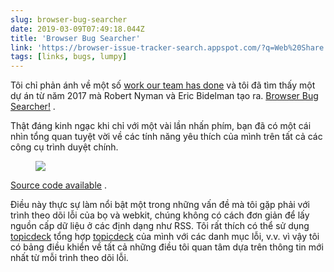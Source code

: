 ```yaml
---
slug: browser-bug-searcher
date: 2019-03-09T07:49:18.044Z
title: 'Browser Bug Searcher'
link: 'https://browser-issue-tracker-search.appspot.com/?q=Web%20Share'
tags: [links, bugs, lumpy]
---
```

Tôi chỉ phản ánh về một số [work our team has done](https://twitter.com/ChromiumDev) và tôi đã tìm thấy một dự án từ năm 2017 mà Robert Nyman và Eric Bidelman tạo ra. [Browser Bug Searcher!](https://browser-issue-tracker-search.appspot.com/?q=Web%20Share) .

Thật đáng kinh ngạc khi chỉ với một vài lần nhấn phím, bạn đã có một cái nhìn tổng quan tuyệt vời về các tính năng yêu thích của mình trên tất cả các công cụ trình duyệt chính.

<figure>
  <img src="/images/2019-03-09-browser-bug-searcher.jpeg">
</figure>

[Source code available](https://github.com/GoogleChrome/browser-bug-search) .

Điều này thực sự làm nổi bật một trong những vấn đề mà tôi gặp phải với trình theo dõi lỗi của bọ và webkit, chúng không có cách đơn giản để lấy nguồn cấp dữ liệu ở các định dạng như RSS. Tôi rất thích có thể sử dụng [topicdeck](https://github.com/PaulKinlan/topicdeck) tổng hợp [topicdeck](https://github.com/PaulKinlan/topicdeck) của mình với các danh mục lỗi, v.v. vì vậy tôi có bảng điều khiển về tất cả những điều tôi quan tâm dựa trên thông tin mới nhất từ mỗi trình theo dõi lỗi.
